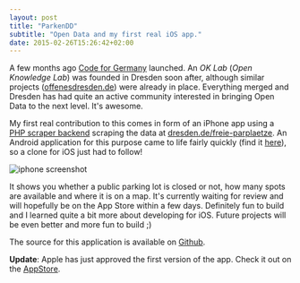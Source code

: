 ```yaml
---
layout: post
title: "ParkenDD"
subtitle: "Open Data and my first real iOS app."
date: 2015-02-26T15:26:42+02:00
---
```


A few months ago [Code for Germany](http://codefor.de) launched. An *OK Lab* (*Open Knowledge Lab*) was founded in Dresden soon after, although similar projects ([offenesdresden.de](http://offenesdresden.de)) were already in place. Everything merged and Dresden has had quite an active community interested in bringing Open Data to the next level. It's awesome.

My first real contribution to this comes in form of an iPhone app using a [PHP scraper backend](https://github.com/RobTranquillo/parkplaetzeDD) scraping the data at [dresden.de/freie-parplaetze](http://www.dresden.de/freie-parkplaetze/). An Android application for this purpose came to life fairly quickly (find it [here](http://jkliemann.de/parkendd/)), so a clone for iOS just had to follow!

![iphone screenshot](https://i.imgur.com/hoOODtZ.png)

It shows you whether a public parking lot is closed or not, how many spots are available and where it is on a map.
It's currently waiting for review and will hopefully be on the App Store within a few days. Definitely fun to build and I learned quite a bit more about developing for iOS. Future projects will be even better and more fun to build ;)

The source for this application is available on [Github](https://github.com/kiliankoe/parkendd).

**Update**: Apple has just approved the first version of the app. Check it out on the [AppStore](https://itunes.apple.com/de/app/parkendd/id957165041).
